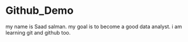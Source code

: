 # Github_Demo
my name is Saad salman.
my goal is to become a good data analyst.
i am learning git and github too.